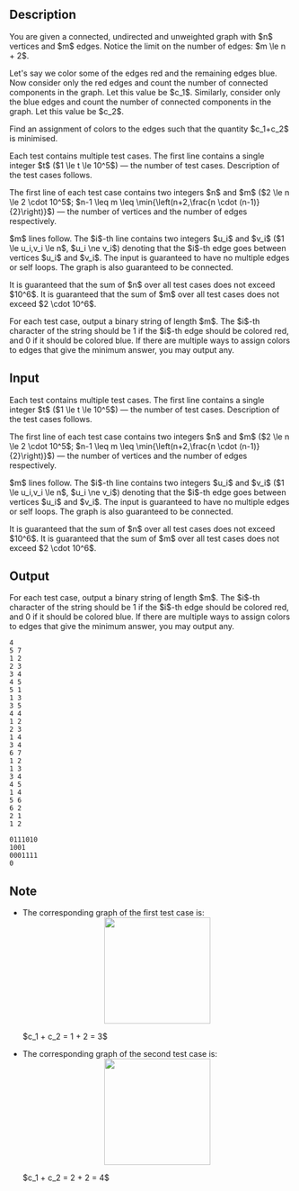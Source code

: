 ## Description

<div><p>You are given a connected, undirected and unweighted graph with $n$ vertices and $m$ edges. Notice <span class="tex-font-style-bf">the limit on the number of edges</span>: $m \le n + 2$.</p><p>Let's say we color some of the edges red and the remaining edges blue. Now consider only the red edges and count the number of connected components in the graph. Let this value be $c_1$. Similarly, consider only the blue edges and count the number of connected components in the graph. Let this value be $c_2$.</p><p>Find an assignment of colors to the edges such that the quantity $c_1+c_2$ is <span class="tex-font-style-bf">minimised</span>.</p></div><div class="input-specification"><p>Each test contains multiple test cases. The first line contains a single integer $t$ ($1 \le t \le 10^5$) — the number of test cases. Description of the test cases follows.</p><p>The first line of each test case contains two integers $n$ and $m$ ($2 \le n \le 2 \cdot 10^5$; $n-1 \leq m \leq \min{\left(n+2,\frac{n \cdot (n-1)}{2}\right)}$)&nbsp;— the number of vertices and the number of edges respectively.</p><p>$m$ lines follow. The $i$-th line contains two integers $u_i$ and $v_i$ ($1 \le u_i,v_i \le n$, $u_i \ne v_i$) denoting that the $i$-th edge goes between vertices $u_i$ and $v_i$. The input is guaranteed to have no multiple edges or self loops. The graph is also guaranteed to be connected.</p><p>It is guaranteed that the sum of $n$ over all test cases does not exceed $10^6$. It is guaranteed that the sum of $m$ over all test cases does not exceed $2 \cdot 10^6$.</p></div><div class="output-specification"><p>For each test case, output a binary string of length $m$. The $i$-th character of the string should be <span class="tex-font-style-tt">1</span> if the $i$-th edge should be colored red, and <span class="tex-font-style-tt">0</span> if it should be colored blue. If there are multiple ways to assign colors to edges that give the minimum answer, you may output any.</p></div>

## Input

<p>Each test contains multiple test cases. The first line contains a single integer $t$ ($1 \le t \le 10^5$) — the number of test cases. Description of the test cases follows.</p><p>The first line of each test case contains two integers $n$ and $m$ ($2 \le n \le 2 \cdot 10^5$; $n-1 \leq m \leq \min{\left(n+2,\frac{n \cdot (n-1)}{2}\right)}$)&nbsp;— the number of vertices and the number of edges respectively.</p><p>$m$ lines follow. The $i$-th line contains two integers $u_i$ and $v_i$ ($1 \le u_i,v_i \le n$, $u_i \ne v_i$) denoting that the $i$-th edge goes between vertices $u_i$ and $v_i$. The input is guaranteed to have no multiple edges or self loops. The graph is also guaranteed to be connected.</p><p>It is guaranteed that the sum of $n$ over all test cases does not exceed $10^6$. It is guaranteed that the sum of $m$ over all test cases does not exceed $2 \cdot 10^6$.</p>

## Output

<p>For each test case, output a binary string of length $m$. The $i$-th character of the string should be <span class="tex-font-style-tt">1</span> if the $i$-th edge should be colored red, and <span class="tex-font-style-tt">0</span> if it should be colored blue. If there are multiple ways to assign colors to edges that give the minimum answer, you may output any.</p>





```input1|2,3,4,5,6,7,8,9,15,16,17,18,19,20,21,22
4
5 7
1 2
2 3
3 4
4 5
5 1
1 3
3 5
4 4
1 2
2 3
1 4
3 4
6 7
1 2
1 3
3 4
4 5
1 4
5 6
6 2
2 1
1 2
```




```output1
0111010
1001
0001111
0
```



## Note

<ul><li> The corresponding graph of the first test case is:<center> <img class="tex-graphics" src="file://PbLtAY9v.png" style="max-width: 100.0%;max-height: 100.0%;" width="189px"> </center><p>$c_1 + c_2 = 1 + 2 = 3$</p></li><li> The corresponding graph of the second test case is:<center> <img class="tex-graphics" src="file://myminxQD.png" style="max-width: 100.0%;max-height: 100.0%;" width="189px"> </center><p>$c_1 + c_2 = 2 + 2 = 4$</p></li></ul>
